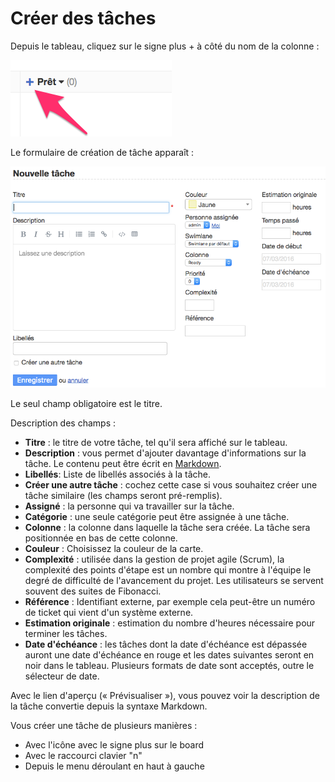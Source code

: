 Créer des tâches
==============

Depuis le tableau, cliquez sur le signe plus + à côté du nom de la colonne :

![Création de tâche à partir du tableau](screenshots/task-creation-board.png)

Le formulaire de création de tâche apparaît :

![Formulaire de création de tâche](screenshots/task-creation-form.png)

Le seul champ obligatoire est le titre.

Description des champs :

- **Titre** : le titre de votre tâche, tel qu'il sera affiché sur le tableau.
- **Description** : vous permet d'ajouter davantage d'informations sur la tâche. Le contenu peut être écrit en [Markdown](syntax-guide.markdown).
- **Libellés**: Liste de libellés associés à la tâche.
- **Créer une autre tâche** : cochez cette case si vous souhaitez créer une tâche similaire (les champs seront pré-remplis).
- **Assigné** : la personne qui va travailler sur la tâche.
- **Catégorie** : une seule catégorie peut être assignée à une tâche.
- **Colonne** : la colonne dans laquelle la tâche sera créée. La tâche sera positionnée en bas de cette colonne.
- **Couleur** : Choisissez la couleur de la carte.
- **Complexité** : utilisée dans la gestion de projet agile (Scrum), la complexité des points d'étape est un nombre qui montre à l'équipe le degré de difficulté de l'avancement du projet. Les utilisateurs se servent souvent des suites de Fibonacci.
- **Référence** : Identifiant externe, par exemple cela peut-être un numéro de ticket qui vient d'un système externe.
- **Estimation originale** : estimation du nombre d'heures nécessaire pour terminer les tâches.
- **Date d'échéance** : les tâches dont la date d'échéance est dépassée auront une date d'échéance en rouge et les dates suivantes seront en noir dans le tableau. Plusieurs formats de date sont acceptés, outre le sélecteur de date.

Avec le lien d'aperçu (« Prévisualiser »), vous pouvez voir la description de la tâche convertie depuis la syntaxe Markdown.

Vous créer une tâche de plusieurs manières :

- Avec l'icône avec le signe plus sur le board
- Avec le raccourci clavier "n"
- Depuis le menu déroulant en haut à gauche
